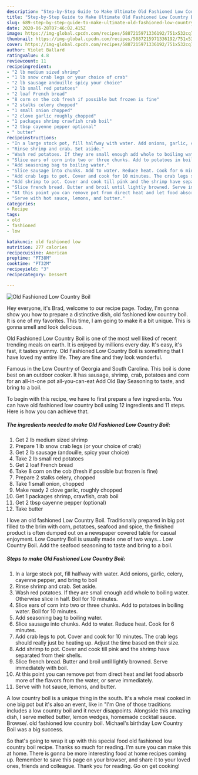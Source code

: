 ```yaml
---
description: "Step-by-Step Guide to Make Ultimate Old Fashioned Low Country Boil"
title: "Step-by-Step Guide to Make Ultimate Old Fashioned Low Country Boil"
slug: 689-step-by-step-guide-to-make-ultimate-old-fashioned-low-country-boil
date: 2020-06-28T07:46:02.415Z
image: https://img-global.cpcdn.com/recipes/5887215971336192/751x532cq70/old-fashioned-low-country-boil-recipe-main-photo.jpg
thumbnail: https://img-global.cpcdn.com/recipes/5887215971336192/751x532cq70/old-fashioned-low-country-boil-recipe-main-photo.jpg
cover: https://img-global.cpcdn.com/recipes/5887215971336192/751x532cq70/old-fashioned-low-country-boil-recipe-main-photo.jpg
author: Violet Ballard
ratingvalue: 4.8
reviewcount: 11
recipeingredient:
- "2 lb medium sized shrimp"
- "1 lb snow crab legs or your choice of crab"
- "2 lb sausage andouille spicy your choice"
- "2 lb small red potatoes"
- "2 loaf French bread"
- "8 corn on the cob fresh if possible but frozen is fine"
- "2 stalks celery chopped"
- "1 small onion chopped"
- "2 clove garlic roughly chopped"
- "1 packages shrimp crawfish crab boil"
- "2 tbsp cayenne pepper optional"
- " butter"
recipeinstructions:
- "In a large stock pot, fill halfway with water. Add onions, garlic, celery, cayenne pepper, and bring to boil"
- "Rinse shrimp and crab. Set aside."
- "Wash red potatoes. If they are small enough add whole to boiling water. Otherwise slice in half. Boil for 10 minutes."
- "Slice ears of corn into two or three chunks. Add to potatoes in boiling water. Boil for 10 minutes."
- "Add seasoning bag to boiling water."
- "Slice sausage into chunks. Add to water. Reduce heat. Cook for 6 minutes."
- "Add crab legs to pot. Cover and cook for 10 minutes. The crab legs should really just be heating up. Adjust the time based on their size."
- "Add shrimp to pot. Cover and cook till pink and the shrimp have separated from their shells."
- "Slice french bread. Butter and broil until lightly browned. Serve immediately with boil."
- "At this point you can remove pot from direct heat and let food absorb more of the flavors from the water, or serve immediately."
- "Serve with hot sauce, lemons, and butter."
categories:
- Recipe
tags:
- old
- fashioned
- low

katakunci: old fashioned low 
nutrition: 277 calories
recipecuisine: American
preptime: "PT38M"
cooktime: "PT32M"
recipeyield: "3"
recipecategory: Dessert

---
```



![Old Fashioned Low Country Boil](https://img-global.cpcdn.com/recipes/5887215971336192/751x532cq70/old-fashioned-low-country-boil-recipe-main-photo.jpg)

Hey everyone, it's Brad, welcome to our recipe page. Today, I'm gonna show you how to prepare a distinctive dish, old fashioned low country boil. It is one of my favorites. This time, I am going to make it a bit unique. This is gonna smell and look delicious.

Old Fashioned Low Country Boil is one of the most well liked of recent trending meals on earth. It is enjoyed by millions every day. It's easy, it's fast, it tastes yummy. Old Fashioned Low Country Boil is something that I have loved my entire life. They are fine and they look wonderful.

Famous in the Low Country of Georgia and South Carolina. This boil is done best on an outdoor cooker. It has sausage, shrimp, crab, potatoes and corn for an all-in-one pot all-you-can-eat Add Old Bay Seasoning to taste, and bring to a boil.


To begin with this recipe, we have to first prepare a few ingredients. You can have old fashioned low country boil using 12 ingredients and 11 steps. Here is how you can achieve that.

<!--inarticleads1-->

##### The ingredients needed to make Old Fashioned Low Country Boil:

1. Get 2 lb medium sized shrimp
1. Prepare 1 lb snow crab legs (or your choice of crab)
1. Get 2 lb sausage (andouille, spicy your choice)
1. Take 2 lb small red potatoes
1. Get 2 loaf French bread
1. Take 8 corn on the cob (fresh if possible but frozen is fine)
1. Prepare 2 stalks celery, chopped
1. Take 1 small onion, chopped
1. Make ready 2 clove garlic, roughly chopped
1. Get 1 packages shrimp, crawfish, crab boil
1. Get 2 tbsp cayenne pepper (optional)
1. Take  butter


I love an old fashioned Low Country Boil. Traditionally prepared in big pot filled to the brim with corn, potatoes, seafood and spice, the finished product is often dumped out on a newspaper covered table for casual enjoyment. Low Country Boil is usually made one of two ways… Low Country Boil. Add the seafood seasoning to taste and bring to a boil. 

<!--inarticleads2-->

##### Steps to make Old Fashioned Low Country Boil:

1. In a large stock pot, fill halfway with water. Add onions, garlic, celery, cayenne pepper, and bring to boil
1. Rinse shrimp and crab. Set aside.
1. Wash red potatoes. If they are small enough add whole to boiling water. Otherwise slice in half. Boil for 10 minutes.
1. Slice ears of corn into two or three chunks. Add to potatoes in boiling water. Boil for 10 minutes.
1. Add seasoning bag to boiling water.
1. Slice sausage into chunks. Add to water. Reduce heat. Cook for 6 minutes.
1. Add crab legs to pot. Cover and cook for 10 minutes. The crab legs should really just be heating up. Adjust the time based on their size.
1. Add shrimp to pot. Cover and cook till pink and the shrimp have separated from their shells.
1. Slice french bread. Butter and broil until lightly browned. Serve immediately with boil.
1. At this point you can remove pot from direct heat and let food absorb more of the flavors from the water, or serve immediately.
1. Serve with hot sauce, lemons, and butter.


A low country boil is a unique thing in the south. It&#39;s a whole meal cooked in one big pot but it&#39;s also an event, like in &#34;I&#39;m One of those traditions includes a low country boil and it never disappoints. Alongside this amazing dish, I serve melted butter, lemon wedges, homemade cocktail sauce. Browse/. old fashioned low country boil. Michael&#39;s birthday Low Country Boil was a big success. 

So that's going to wrap it up with this special food old fashioned low country boil recipe. Thanks so much for reading. I'm sure you can make this at home. There is gonna be more interesting food at home recipes coming up. Remember to save this page on your browser, and share it to your loved ones, friends and colleague. Thank you for reading. Go on get cooking!
